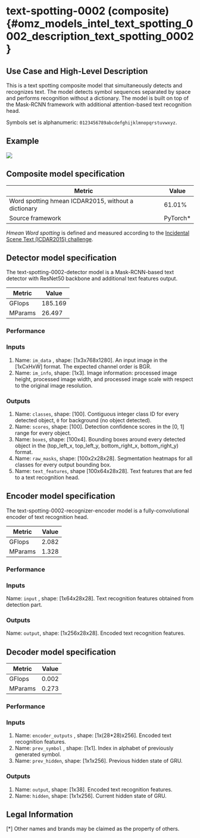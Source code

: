 # text-spotting-0002 (composite) {#omz_models_intel_text_spotting_0002_description_text_spotting_0002}

## Use Case and High-Level Description

This is a text spotting composite model that simultaneously detects and
recognizes text. The model detects symbol sequences separated by space and performs
recognition without a dictionary. The model is built on top of the Mask-RCNN
framework with additional attention-based text recognition head.

Symbols set is alphanumeric: `0123456789abcdefghijklmnopqrstuvwxyz`.

## Example

![](./text-spotting-0002.png)

## Composite model specification

| Metric                                        | Value     |
|-----------------------------------------------|-----------|
| Word spotting hmean ICDAR2015, without a dictionary | 61.01% |
| Source framework                              | PyTorch\* |

*Hmean Word spotting* is defined and measured according to the
[Incidental Scene Text (ICDAR2015) challenge](https://rrc.cvc.uab.es/?ch=4&com=introduction).

## Detector model specification

The text-spotting-0002-detector model is a Mask-RCNN-based text detector with ResNet50 backbone and additional text features output.

| Metric                                        | Value     |
|-----------------------------------------------|-----------|
| GFlops                                        | 185.169   |
| MParams                                       | 26.497    |


### Performance

### Inputs

1.	Name: `im_data` , shape: [1x3x768x1280]. An input image in the [1xCxHxW] format.
    The expected channel order is BGR.
2.	Name: `im_info`, shape: [1x3]. Image information: processed image height,
    processed image width, and processed image scale with respect to the original image resolution.

### Outputs

1.	Name: `classes`, shape: [100]. Contiguous integer class ID for every
    detected object, `0` for background (no object detected).
2.	Name: `scores`, shape: [100]. Detection confidence scores in the [0, 1] range
    for every object.
3.	Name: `boxes`, shape: [100x4]. Bounding boxes around every detected object
    in the (top_left_x, top_left_y, bottom_right_x, bottom_right_y) format.
4.	Name: `raw_masks`, shape: [100x2x28x28]. Segmentation heatmaps for all
    classes for every output bounding box.
5.  Name: `text_features`, shape [100x64x28x28]. Text features that are fed to a text recognition head.


## Encoder model specification

The text-spotting-0002-recognizer-encoder model is a fully-convolutional encoder of text recognition head.

| Metric                                        | Value     |
|-----------------------------------------------|-----------|
| GFlops                                        | 2.082     |
| MParams                                       | 1.328     |


### Performance

### Inputs

Name: `input` , shape: [1x64x28x28]. Text recognition features obtained from detection part.

### Outputs

Name: `output`, shape: [1x256x28x28]. Encoded text recognition features.


## Decoder model specification

| Metric                                        | Value     |
|-----------------------------------------------|-----------|
| GFlops                                        | 0.002     |
| MParams                                       | 0.273     |


### Performance

### Inputs

1.	Name: `encoder_outputs` , shape: [1x(28*28)x256]. Encoded text recognition features.
1.	Name: `prev_symbol` , shape: [1x1]. Index in alphabet of previously generated symbol.
1.	Name: `prev_hidden`, shape: [1x1x256]. Previous hidden state of GRU.

### Outputs

1.	Name: `output`, shape: [1x38]. Encoded text recognition features.
1.	Name: `hidden`, shape: [1x1x256]. Current hidden state of GRU.


## Legal Information
[*] Other names and brands may be claimed as the property of others.
